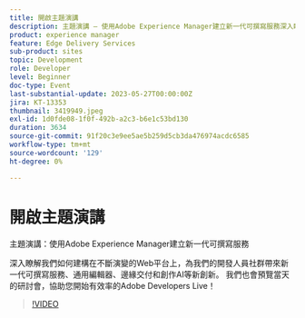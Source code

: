 ```yaml
---
title: 開啟主題演講
description: 主題演講 — 使用Adobe Experience Manager建立新一代可撰寫服務深入瞭解我們如何建構在不斷演變的Web平台上，為我們的開發人員社群帶來新一代可撰寫服務、通用編輯器、邊緣交付和創作AI等新創新。 我們也會預覽當天的研討會，協助您開始有效率的Adobe Developers Live！
product: experience manager
feature: Edge Delivery Services
sub-product: sites
topic: Development
role: Developer
level: Beginner
doc-type: Event
last-substantial-update: 2023-05-27T00:00:00Z
jira: KT-13353
thumbnail: 3419949.jpeg
exl-id: 1d0fde08-1f0f-492b-a2c3-b6e1c53bd130
duration: 3634
source-git-commit: 91f20c3e9ee5ae5b259d5cb3da476974acdc6585
workflow-type: tm+mt
source-wordcount: '129'
ht-degree: 0%

---
```


# 開啟主題演講

主題演講：使用Adobe Experience Manager建立新一代可撰寫服務

深入瞭解我們如何建構在不斷演變的Web平台上，為我們的開發人員社群帶來新一代可撰寫服務、通用編輯器、邊緣交付和創作AI等新創新。 我們也會預覽當天的研討會，協助您開始有效率的Adobe Developers Live！

>[!VIDEO](https://video.tv.adobe.com/v/3419949/?learn=on)
